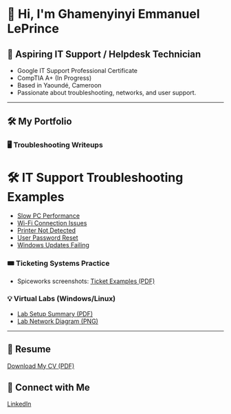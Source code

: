 # 👋 Hi, I'm Ghamenyinyi Emmanuel LePrince

## 🎯 Aspiring IT Support / Helpdesk Technician
- Google IT Support Professional Certificate
- CompTIA A+ (In Progress)
- Based in Yaoundé, Cameroon
- Passionate about troubleshooting, networks, and user support.

---

## 🛠️ My Portfolio
### 🖥️ Troubleshooting Writeups
# 🛠️ IT Support Troubleshooting Examples
- [Slow PC Performance](troubleshooting/slow-pc.md)
- [Wi-Fi Connection Issues](troubleshooting/wifi-issues.md)
- [Printer Not Detected](troubleshooting/printer-not-detected.md)
- [User Password Reset](troubleshooting/password-reset.md)
- [Windows Updates Failing](troubleshooting/windows-update-fails.md)


### 🎟️ Ticketing Systems Practice
- Spiceworks screenshots: [Ticket Examples (PDF)](link)

### 💡 Virtual Labs (Windows/Linux)
- [Lab Setup Summary (PDF)](link)
- [Lab Network Diagram (PNG)](link)

---

## 📄 Resume
[Download My CV (PDF)](https://github.com/leprincenyinyi/resume-cv/blob/main/CV%20Ghamenyinyi%20IT%20Support.pdf)

## 🔗 Connect with Me
[LinkedIn](https://www.linkedin.com/in/ghamenyinyi/)
